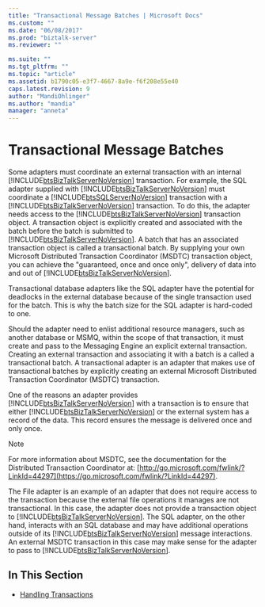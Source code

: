 ```yaml
---
title: "Transactional Message Batches | Microsoft Docs"
ms.custom: ""
ms.date: "06/08/2017"
ms.prod: "biztalk-server"
ms.reviewer: ""

ms.suite: ""
ms.tgt_pltfrm: ""
ms.topic: "article"
ms.assetid: b1790c05-e3f7-4667-8a9e-f6f208e55e40
caps.latest.revision: 9
author: "MandiOhlinger"
ms.author: "mandia"
manager: "anneta"
---
```

# Transactional Message Batches
Some adapters must coordinate an external transaction with an internal [!INCLUDE[btsBizTalkServerNoVersion](../includes/btsbiztalkservernoversion-md.md)] transaction. For example, the SQL adapter supplied with [!INCLUDE[btsBizTalkServerNoVersion](../includes/btsbiztalkservernoversion-md.md)] must coordinate a [!INCLUDE[btsSQLServerNoVersion](../includes/btssqlservernoversion-md.md)] transaction with a [!INCLUDE[btsBizTalkServerNoVersion](../includes/btsbiztalkservernoversion-md.md)] transaction. To do this, the adapter needs access to the [!INCLUDE[btsBizTalkServerNoVersion](../includes/btsbiztalkservernoversion-md.md)] transaction object. A transaction object is explicitly created and associated with the batch before the batch is submitted to [!INCLUDE[btsBizTalkServerNoVersion](../includes/btsbiztalkservernoversion-md.md)]. A batch that has an associated transaction object is called a transactional batch. By supplying your own Microsoft Distributed Transaction Coordinator (MSDTC) transaction object, you can achieve the "guaranteed, once and once only", delivery of data into and out of [!INCLUDE[btsBizTalkServerNoVersion](../includes/btsbiztalkservernoversion-md.md)].

 Transactional database adapters like the SQL adapter have the potential for deadlocks in the external database because of the single transaction used for the batch. This is why the batch size for the SQL adapter is hard-coded to one.

 Should the adapter need to enlist additional resource managers, such as another database or MSMQ, within the scope of that transaction, it must create and pass to the Messaging Engine an explicit external transaction. Creating an external transaction and associating it with a batch is a called a transactional batch. A transactional adapter is an adapter that makes use of transactional batches by explicitly creating an external Microsoft Distributed Transaction Coordinator (MSDTC) transaction.

 One of the reasons an adapter provides [!INCLUDE[btsBizTalkServerNoVersion](../includes/btsbiztalkservernoversion-md.md)] with a transaction is to ensure that either [!INCLUDE[btsBizTalkServerNoVersion](../includes/btsbiztalkservernoversion-md.md)] or the external system has a record of the data. This record ensures the message is delivered once and only once.

> [!NOTE]
>  For more information about MSDTC, see the documentation for the Distributed Transaction Coordinator at: [http://go.microsoft.com/fwlink/?LinkId=44297](https://go.microsoft.com/fwlink/?LinkId=44297).

 The File adapter is an example of an adapter that does not require access to the transaction because the external file operations it manages are not transactional. In this case, the adapter does not provide a transaction object to [!INCLUDE[btsBizTalkServerNoVersion](../includes/btsbiztalkservernoversion-md.md)]. The SQL adapter, on the other hand, interacts with an SQL database and may have additional operations outside of its [!INCLUDE[btsBizTalkServerNoVersion](../includes/btsbiztalkservernoversion-md.md)] message interactions. An external MSDTC transaction in this case may make sense for the adapter to pass to [!INCLUDE[btsBizTalkServerNoVersion](../includes/btsbiztalkservernoversion-md.md)].

## In This Section

-   [Handling Transactions](../core/handling-transactions.md)